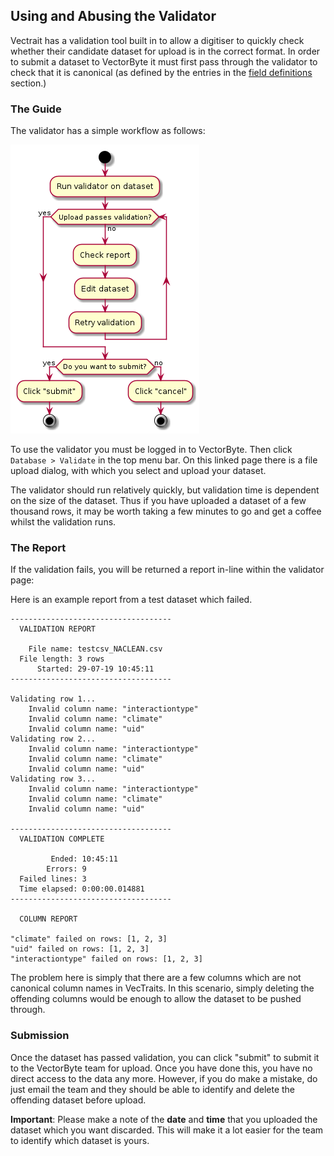 ## Using and Abusing the Validator

Vectrait has a validation tool built in to allow a digitiser to quickly check whether their candidate dataset for upload is in the correct format. In order to submit a dataset to VectorByte it must first pass through the validator to check that it is canonical (as defined by the entries in the [field definitions](field_definitions.md) section.)

### The Guide
The validator has a simple workflow as follows:

![workflow](images/validator_uml.png)

To use the validator you must be logged in to VectorByte. Then click `Database > Validate` in the top menu bar. On this linked page there is a file upload dialog, with which you select and upload your dataset.

The validator should run relatively quickly, but validation time is dependent on the size of the dataset. Thus if you have uploaded a dataset of a few thousand rows, it may be worth taking a few minutes to go and get a coffee whilst the validation runs.

### The Report
If the validation fails, you will be returned a report in-line within the validator page:

Here is an example report from a test dataset which failed.
```
------------------------------------
  VALIDATION REPORT

    File name: testcsv_NACLEAN.csv
  File length: 3 rows
      Started: 29-07-19 10:45:11
------------------------------------

Validating row 1...
    Invalid column name: "interactiontype"
    Invalid column name: "climate"
    Invalid column name: "uid"
Validating row 2...
    Invalid column name: "interactiontype"
    Invalid column name: "climate"
    Invalid column name: "uid"
Validating row 3...
    Invalid column name: "interactiontype"
    Invalid column name: "climate"
    Invalid column name: "uid"

------------------------------------
  VALIDATION COMPLETE

         Ended: 10:45:11
        Errors: 9
  Failed lines: 3
  Time elapsed: 0:00:00.014881
------------------------------------

  COLUMN REPORT

"climate" failed on rows: [1, 2, 3]
"uid" failed on rows: [1, 2, 3]
"interactiontype" failed on rows: [1, 2, 3]
```

The problem here is simply that there are a few columns which are not canonical column names in VecTraits. In this scenario, simply deleting the offending columns would be enough to allow the dataset to be pushed through.

### Submission
Once the dataset has passed validation, you can click "submit" to submit it to the VectorByte team for upload. Once you have done this, you have no direct access to the data any more. However, if you do make a mistake, do just email the team and they should be able to identify and delete the offending dataset before upload.

**Important**: Please make a note of the **date** and **time** that you uploaded the dataset which you want discarded. This will make it a lot easier for the team to identify which dataset is yours.
